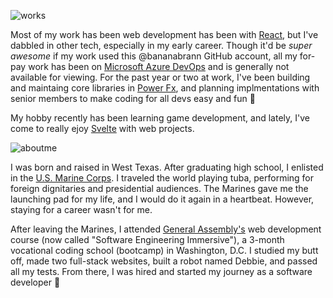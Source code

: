 ![works](https://github.com/bananabrann/bananabrann/assets/43423455/f38acca6-e043-4eea-baf2-4fb5890559d5)

Most of my work has been web development has been with [React](https://react.dev/), but I've dabbled in other tech, especially in my early career. Though it'd be *super awesome* if my work used this @bananabrann GitHub account, all my for-pay work has been on [Microsoft Azure DevOps](https://azure.microsoft.com/en-us/products/devops) and is generally not available for viewing. For the past year or two at work, I've been building and maintaing core libraries in [Power Fx](https://github.com/microsoft/Power-Fx), and planning implmentations with senior members to make coding for all devs easy and fun 🌻

My hobby recently has been learning game development, and lately, I've come to really ejoy [Svelte](https://svelte.dev/) with web projects.

![aboutme](https://github.com/bananabrann/bananabrann/assets/43423455/89d65ac9-52e2-4c8c-b18f-9238d2a50bcf)

I was born and raised in West Texas. After graduating high school, I enlisted in the [U.S. Marine Corps](https://www.marines.mil/). I traveled the world playing tuba, performing for foreign dignitaries and presidential audiences. The Marines gave me the launching pad for my life, and I would do it again in a heartbeat. However, staying for a career wasn't for me.

After leaving the Marines, I attended [General Assembly's](https://generalassemb.ly) web development course (now called "Software Engineering Immersive"), a 3-month vocational coding school (bootcamp) in Washington, D.C. I studied my butt off, made two full-stack websites, built a robot named Debbie, and passed all my tests. From there, I was hired and started my journey as a software developer 🚢
